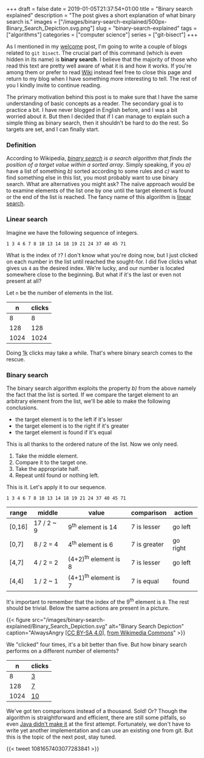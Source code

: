 +++ 
draft = false
date = 2019-01-05T21:37:54+01:00
title = "Binary search explained"
description = "The post gives a short explanation of what binary search is."
images = ["/images/binary-search-explained/500px-Binary_Search_Depiction.svg.png"]
slug = "binary-search-explained" 
tags = ["algorithms"]
categories = ["computer science"]
series = ["git-bisect"]
+++

As I mentioned in my [welcome](/posts/welcome/) post, I'm going to write a couple of blogs related to `git bisect`. The crucial part of this command (which is even hidden in its name) is **binary search**. I believe that the majority of those who read this text are pretty well aware of what it is and how it works. If you're among them or prefer to read [Wiki](https://en.wikipedia.org/wiki/Binary_search_algorithm) instead feel free to close this page and return to my blog when I have something more interesting to tell. The rest of you I kindly invite to continue reading.

The primary motivation behind this post is to make sure that I have the same understanding of basic concepts as a reader. The secondary goal is to practice a bit. I have never blogged in English before, and I was a bit worried about it. But then I decided that if I can manage to explain such a simple thing as binary search, then it shouldn't be hard to do the rest. So targets are set, and I can finally start.

### Definition

According to Wikipedia, *[binary search](https://en.wikipedia.org/wiki/Binary_search_algorithm) is a search algorithm that finds the position of a target value within a sorted array*. Simply speaking, if you *a)* have a list of something *b)* sorted according to some rules and *c)* want to find something else in this list, you most probably want to use binary search. What are alternatives you might ask? The naïve approach would be to examine elements of the list one by one until the target element is found or the end of the list is reached. The fancy name of this algorithm is [linear search](https://en.wikipedia.org/wiki/Linear_search).

### Linear search

Imagine we have the following sequence of integers.

`1 3 4 6 7 8 10 13 14 18 19 21 24 37 40 45 71`

What is the index of `7`? I don't know what you're doing now, but I just clicked on each number in the list until reached the sought-for. I did five clicks what gives us `4` as the desired index. We're lucky, and our number is located somewhere close to the beginning. But what if it's the last or even not present at all?

Let `n` be the number of elements in the list.

n|clicks
---|---
8|8
128|128
1024|1024

Doing <abbr title="1000">1k</abbr> clicks may take a while. That's where binary search comes to the rescue.

### Binary search

The binary search algorithm exploits the property *b)* from the above namely the fact that the list is sorted. If we compare the target element to an arbitrary element from the list, we'll be able to make the following conclusions.

- the target element is to the left if it's lesser
- the target element is to the right if it's greater
- the target element is found if it's equal

This is all thanks to the ordered nature of the list. Now we only need.

1. Take the middle element.
2. Compare it to the target one.
3. Take the appropriate half.
4. Repeat until found or nothing left.

This is it. Let's apply it to our sequence.

`1 3 4 6 7 8 10 13 14 18 19 21 24 37 40 45 71`

range|middle|value|comparison|action
---|---|---|---|---
[0,16] | 17 / 2 ~ 9 | 9<sup>th</sup> element is 14 | 7 is lesser | go left
[0,7] | 8 / 2 = 4 | 4<sup>th</sup> element is 6 | 7 is greater | go right
[4,7] | 4 / 2 = 2 | (4+2)<sup>th</sup> element is 8 | 7 is lesser | go left
[4,4] | 1 / 2 ~ 1 | (4+1)<sup>th</sup> element is 7 | 7 is equal | found

It's important to remember that the index of the 9<sup>th</sup> element is `8`. The rest should be trivial. Below the same actions are present in a picture.

{{< figure src="/images/binary-search-explained/Binary_Search_Depiction.svg" alt="Binary Search Depiction" caption="AlwaysAngry [[CC BY-SA 4.0](https://creativecommons.org/licenses/by-sa/4.0)], [from Wikimedia Commons](https://commons.wikimedia.org/wiki/File:Binary_Search_Depiction.svg)" >}}

We "clicked" four times, it's a bit better than five. But how binary search performs on a different number of elements?

n|clicks
---|---
8|[3](https://www.google.com/search?q=log2+8)
128|[7](https://www.google.com/search?q=log2+128)
1024|[10](https://www.google.com/search?q=log2+1024)

We've got ten comparisons instead of a thousand. Sold! Or? Though the algorithm is straightforward and efficient, there are still some pitfalls, so even [Java didn't make it](https://ai.googleblog.com/2006/06/extra-extra-read-all-about-it-nearly.html) at the first attempt. Fortunately, we don't have to write yet another implementation and can use an existing one from git. But this is the topic of the next post, stay tuned.

{{< tweet 1081657403077283841 >}}
